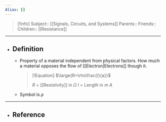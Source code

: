 ```yaml
---
Alias: []
---
```

> [!Info]
> Subject:: [[Signals, Circuits, and Systems]]
> Parents:: 
> Friends:: 
> Children:: [[Resistance]]
---
- ## Definition
	- Property of a material independent from physical factors. How much a material opposes the flow of [[Electron|Electrons]] though it.
	  > [!Equation]
	  > $\large{R=\rho\frac{l}{a}}$
	  > 
	  > $R$ = [[Resistivity]] in $\Omega$
	  > $l$ = Length in $m$
	  > $A$
	- Symbol is $\rho$
---
- ## Reference